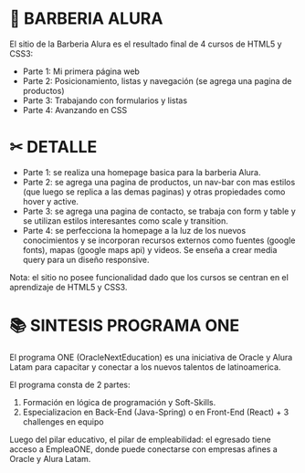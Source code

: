 # 🧔 BARBERIA ALURA

El sitio de la Barberia Alura es el resultado final de 4 cursos de HTML5 y CSS3:

* Parte 1: Mi primera página web
* Parte 2: Posicionamiento, listas y navegación (se agrega una pagina de productos)
* Parte 3: Trabajando con formularios y listas
* Parte 4: Avanzando en CSS

# ✂ DETALLE

* Parte 1: se realiza una homepage basica para la barberia Alura.
* Parte 2: se agrega una pagina de productos, un nav-bar con mas estilos (que luego se replica a las demas paginas) y otras propiedades como hover y active.
* Parte 3: se agrega una pagina de contacto, se trabaja con form y table y se utilizan estilos interesantes como scale y transition.
* Parte 4: se perfecciona la homepage a la luz de los nuevos conocimientos y se incorporan recursos externos como fuentes (google fonts), mapas (google maps api) y videos. Se enseña a crear media query para un diseño responsive.

Nota: el sitio no posee funcionalidad dado que los cursos se centran en el aprendizaje de HTML5 y CSS3.

# 📚 SINTESIS PROGRAMA ONE
El programa ONE (OracleNextEducation) es una iniciativa de Oracle y Alura Latam para capacitar y conectar a los nuevos talentos de latinoamerica.

El programa consta de 2 partes:

1. Formación en lógica de programación y Soft-Skills.
2. Especializacion en Back-End (Java-Spring) o en Front-End (React) + 3 challenges en equipo

Luego del pilar educativo, el pilar de empleabilidad: el egresado tiene acceso a EmpleaONE, donde puede conectarse con empresas afines a Oracle y Alura Latam.



